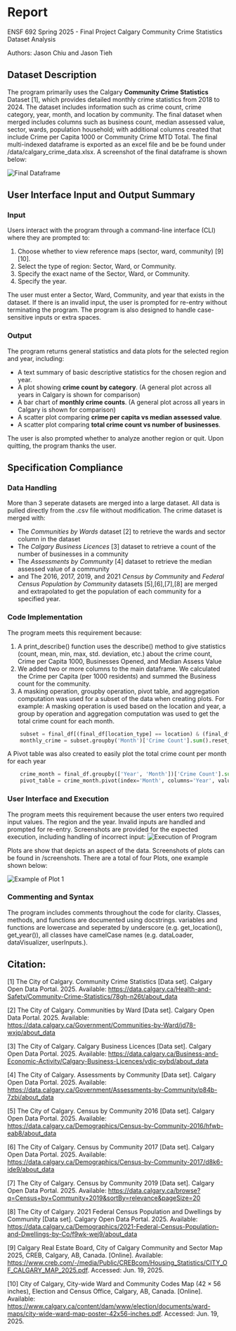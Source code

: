 # Report

ENSF 692 Spring 2025 - Final Project
Calgary Community Crime Statistics Dataset Analysis

Authors: Jason Chiu and Jason Tieh

## Dataset Description

The program primarily uses the Calgary **Community Crime Statistics** Dataset [1], which provides detailed monthly crime statistics from 2018 to 2024. The dataset includes information such as crime count, crime category, year, month, and location by community. The final dataset when merged includes columns such as business count, median assessed value, sector, wards, population household; with additional columns created that include Crime per Capita 1000 or Community Crime MTD Total. The final multi-indexed dataframe is exported as an excel file and be be found under /data/calgary_crime_data.xlsx. A screenshot of the final dataframe is shown below:

![Final Dataframe](/screenshots/excel_output.png)


## User Interface Input and Output Summary

### Input

Users interact with the program through a command-line interface (CLI) where they are prompted to:

1. Choose whether to view reference maps (sector, ward, community) [9][10].
2. Select the type of region: Sector, Ward, or Community.
3. Specify the exact name of the Sector, Ward, or Community.
4. Specify the year.

The user must enter a Sector, Ward, Community, and year that exists in the dataset. If there is an invalid input, the user is prompted for re-entry without terminating the program. The program is also designed to handle case-sensitive inputs or extra spaces. 

### Output

The program returns general statistics and data plots for the selected region and year, including:

- A text summary of basic descriptive statistics for the chosen region and year.
- A plot showing **crime count by category**. (A general plot across all years in Calgary is shown for comparison)
- A bar chart of **monthly crime counts**. (A general plot across all years in Calgary is shown for comparison)
- A scatter plot comparing **crime per capita vs median assessed value**.
- A scatter plot comparing **total crime count vs number of businesses**.

The user is also prompted whether to analyze another region or quit. Upon quitting, the program thanks the user.

## Specification Compliance

### Data Handling
More than 3 seperate datasets are merged into a large dataset. All data is pulled directly from the .csv file without modification. The crime dataset is merged with:
- The *Communities by Wards* dataset [2] to retrieve the wards and sector column in the dataset
- The *Calgary Business Licences* [3] dataset to retrieve a count of the number of businesses in a community
- The *Assessments by Community* [4] dataset to retrieve the median assessed value of a community
- and The 2016, 2017, 2019, and 2021 *Census by Community* and *Federal Census Population by Community* datasets [5],[6],[7],[8] are merged and extrapolated to get the population of each community for a specified year.


### Code Implementation
The program meets this requirement because:
1. A print_describe() function uses the describe() method to give statistics (count, mean, min, max, std. deviation, etc.) about the crime count, Crime per Capita 1000, Businesses Opened, and Median Assess Value
2. We added two or more columns to the main dataframe. We calculated the Crime per Capita (per 1000 residents) and summed the Business count for the community. 
3. A masking operation, groupby operation, pivot table, and aggregation computation was used for a subset of the data when creating plots. For example: A masking operation is used based on the location and year, a group by operation and aggregation computation was used to get the total crime count for each month.

```python
    subset = final_df[(final_df[location_type] == location) & (final_df['Year'] == year)]
    monthly_crime = subset.groupby('Month')['Crime Count'].sum().reset_index()
```
A Pivot table was also created to easily plot the total crime count per month for each year
```python
    crime_month = final_df.groupby(['Year', 'Month'])['Crime Count'].sum().reset_index()
    pivot_table = crime_month.pivot(index='Month', columns='Year', values='Crime Count')
```
### User Interface and Execution
The program meets this requirement because the user enters two required input values. The region and the year. Invalid inputs are handled and prompted for re-entry. Screenshots are provided for the expected execution, including handling of incorrect input:
![Execution of Program](screenshots/main_output.png)

Plots are show that depicts an aspect of the data. Screenshots of plots can be found in /screenshots. There are a total of four Plots, one example shown below:

![Example of Plot 1](screenshots/plot1.png)

### Commenting and Syntax
The program includes comments throughout the code for clarity. Classes, methods, and functions are documented using docstrings.  variables and functions are lowercase and seperated by underscore (e.g. get_location(), get_year()), all classes have camelCase names (e.g. dataLoader, dataVisualizer, userInputs.).


## Citation:  

[1] The City of Calgary. Community Crime Statistics [Data set]. Calgary Open Data Portal. 2025.
Available: https://data.calgary.ca/Health-and-Safety/Community-Crime-Statistics/78gh-n26t/about_data

[2] The City of Calgary. Communities by Ward [Data set]. Calgary Open Data Portal. 2025.
Available: https://data.calgary.ca/Government/Communities-by-Ward/jd78-wxjp/about_data

[3] The City of Calgary. Calgary Business Licences [Data set]. Calgary Open Data Portal. 2025.
Available: https://data.calgary.ca/Business-and-Economic-Activity/Calgary-Business-Licences/vdjc-pybd/about_data

[4] The City of Calgary. Assessments by Community [Data set]. Calgary Open Data Portal. 2025.
Available: https://data.calgary.ca/Government/Assessments-by-Community/p84b-7zbi/about_data

[5] The City of Calgary. Census by Community 2016 [Data set]. Calgary Open Data Portal. 2025.
Available: https://data.calgary.ca/Demographics/Census-by-Community-2016/hfwb-eab8/about_data

[6] The City of Calgary. Census by Community 2017 [Data set]. Calgary Open Data Portal. 2025.
Available: https://data.calgary.ca/Demographics/Census-by-Community-2017/d8k6-ide9/about_data

[7] The City of Calgary. Census by Community 2019 [Data set]. Calgary Open Data Portal. 2025.
Available: https://data.calgary.ca/browse?q=Census+by+Community+2019&sortBy=relevance&pageSize=20

[8] The City of Calgary. 2021 Federal Census Population and Dwellings by Community [Data set]. Calgary Open Data Portal. 2025.
Available: https://data.calgary.ca/Demographics/2021-Federal-Census-Population-and-Dwellings-by-Co/f9wk-wej9/about_data 

[9] Calgary Real Estate Board, City of Calgary Community and Sector Map 2025, CREB, Calgary, AB, Canada. [Online]. 
Available: https://www.creb.com/-/media/Public/CREBcom/Housing_Statistics/CITY_OF_CALGARY_MAP_2025.pdf. Accessed: Jun. 19, 2025.

[10] City of Calgary, City-wide Ward and Community Codes Map (42 × 56 inches), Election and Census Office, Calgary, AB, Canada. [Online]. 
Available: https://www.calgary.ca/content/dam/www/election/documents/ward-maps/city-wide-ward-map-poster-42x56-inches.pdf. Accessed: Jun. 19, 2025.





